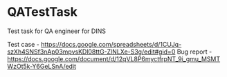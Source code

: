 # QATestTask
Test task for QA engineer for DINS

Test case - https://docs.google.com/spreadsheets/d/1CUJq-szXh4SNSf3nAp03mpvsKDl08ttG-ZlNLXe-S3g/edit#gid=0
Bug report - https://docs.google.com/document/d/12qVL8P6myctfrpNT_9i_gmu_MSMTWzOt5k-Y6GeLSnA/edit
